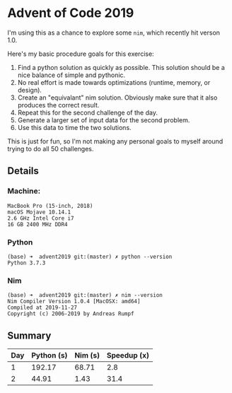 # Advent of Code 2019

I'm using this as a chance to explore some `nim`, which recently hit verson 1.0.

Here's my basic procedure goals for this exercise:

1. Find a python solution as quickly as possible. This solution should be a nice balance of simple and pythonic.
  1. No real effort is made towards optimizations (runtime, memory, or design).
2. Create an "equivalant" nim solution. Obviously make sure that it also produces the correct result.
3. Repeat this for the second challenge of the day.
4. Generate a larger set of input data for the second problem.
  1. Use this data to time the two solutions.

This is just for fun, so I'm not making any personal goals to myself around trying to do all 50 challenges. 


## Details

### Machine:

```
MacBook Pro (15-inch, 2018)
macOS Mojave 10.14.1
2.6 GHz Intel Core i7
16 GB 2400 MHz DDR4
```

### Python

```
(base) ➜  advent2019 git:(master) ✗ python --version
Python 3.7.3
```

### Nim

```
(base) ➜  advent2019 git:(master) ✗ nim --version
Nim Compiler Version 1.0.4 [MacOSX: amd64]
Compiled at 2019-11-27
Copyright (c) 2006-2019 by Andreas Rumpf
```

## Summary

| Day | Python (s) | Nim (s) | Speedup (x) |
| --- | ------ | ------- | ----------- |
| 1  | 192.17  | 68.71 | 2.8 |
| 2 | 44.91  | 1.43 | 31.4 |